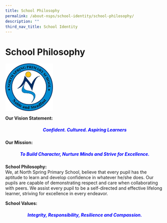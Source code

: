 ```yaml
---
title: School Philosophy
permalink: /about-nsps/school-identity/school-philosophy/
description: ""
third_nav_title: School Identity
---
```

School Philosophy
=================

<img src="/images/school-logo-300x300.jpg" style="width:30%" align=left>	

<br clear="left">
  

**Our Vision Statement:**

<h5 style="color:blue" align="center">Confident. Cultured. Aspiring Learners</h5>

  
**Our Mission:**

<h5 style="color:blue" align="center">To Build Character, Nurture Minds and Strive for Excellence.</h5>


**School Philosophy:**<br>
We, at North Spring Primary School, believe that every pupil has the aptitude to learn and develop confidence in whatever he/she does. Our pupils are capable of demonstrating respect and care when collaborating with peers. We assist every pupil to be a self-directed and effective lifelong learner, striving for excellence in every endeavor.

  

**School Values:**

<h5 style="color:blue" align="center"><em>Integrity, Responsibility, Resilience and Compassion.</em></h5>